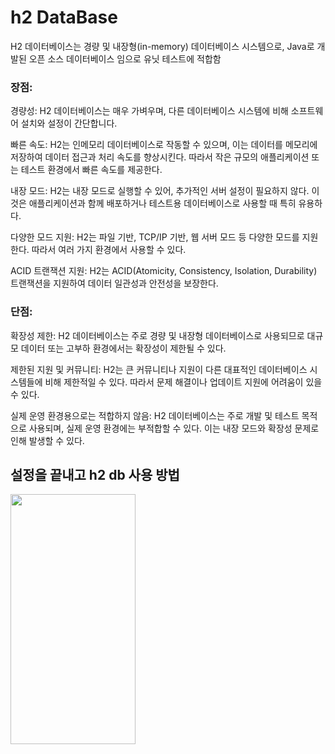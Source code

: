 # h2 DataBase

H2 데이터베이스는 경량 및 내장형(in-memory) 데이터베이스 시스템으로, Java로 개발된 오픈 소스 데이터베이스 임으로 유닛 테스트에 적합함

### 장점:

경량성: H2 데이터베이스는 매우 가벼우며, 다른 데이터베이스 시스템에 비해 소프트웨어 설치와 설정이 간단합니다.

빠른 속도: H2는 인메모리 데이터베이스로 작동할 수 있으며, 이는 데이터를 메모리에 저장하여 데이터 접근과 처리 속도를 향상시킨다. 따라서 작은 규모의 애플리케이션 또는 테스트 환경에서 빠른 속도를 제공한다.

내장 모드: H2는 내장 모드로 실행할 수 있어, 추가적인 서버 설정이 필요하지 않다. 이것은 애플리케이션과 함께 배포하거나 테스트용 데이터베이스로 사용할 때 특히 유용하다.

다양한 모드 지원: H2는 파일 기반, TCP/IP 기반, 웹 서버 모드 등 다양한 모드를 지원한다. 따라서 여러 가지 환경에서 사용할 수 있다.

ACID 트랜잭션 지원: H2는 ACID(Atomicity, Consistency, Isolation, Durability) 트랜잭션을 지원하여 데이터 일관성과 안전성을 보장한다.

### 단점:

확장성 제한: H2 데이터베이스는 주로 경량 및 내장형 데이터베이스로 사용되므로 대규모 데이터 또는 고부하 환경에서는 확장성이 제한될 수 있다.

제한된 지원 및 커뮤니티: H2는 큰 커뮤니티나 지원이 다른 대표적인 데이터베이스 시스템들에 비해 제한적일 수 있다. 따라서 문제 해결이나 업데이트 지원에 어려움이 있을 수 있다.

실제 운영 환경용으로는 적합하지 않음: H2 데이터베이스는 주로 개발 및 테스트 목적으로 사용되며, 실제 운영 환경에는 부적합할 수 있다. 이는 내장 모드와 확장성 문제로 인해 발생할 수 있다.

## 설정을 끝내고 h2 db 사용 방법

<img src="https://github.com/Hong5743/h2-DB/assets/136396772/611e709f-9e90-4f6f-9342-2bb3882bbd55"  width="200" height="400"/>
